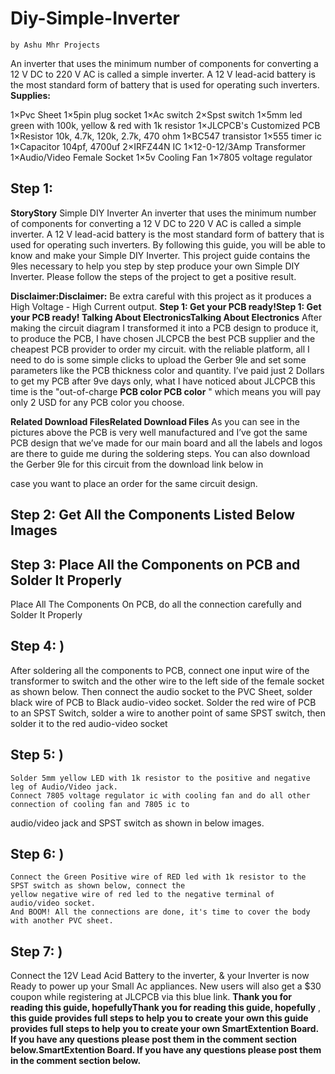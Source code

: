 # Diy-Simple-Inverter


```
by Ashu Mhr Projects
```
An inverter that uses the minimum number of components for converting a 12 V DC to 220 V AC is called a simple inverter. A
12 V lead-acid battery is the most standard form of battery that is used for operating such inverters.
**Supplies:**

1×Pvc Sheet
1×5pin plug socket
1×Ac switch
2×Spst switch
1×5mm led green with 100k, yellow & red with 1k resistor
1×JLCPCB's Customized PCB
1×Resistor 10k, 4.7k, 120k, 2.7k, 470 ohm
1×BC547 transistor
1×555 timer ic
1×Capacitor 104pf, 4700uf
2×IRFZ44N IC
1×12-0-12/3Amp Transformer
1×Audio/Video Female Socket
1×5v Cooling Fan
1×7805 voltage regulator


## Step 1:

**StoryStory**
Simple DIY Inverter
An inverter that uses the minimum number of components for converting a 12 V DC to 220 V AC is called a simple
inverter. A 12 V lead-acid battery is the most standard form of battery that is used for operating such inverters.
By following this guide, you will be able to know and make your Simple DIY Inverter. This project guide
contains the 9les necessary to help you step by step produce your own Simple DIY Inverter. Please follow
the steps of the project to get a positive result.

**Disclaimer:Disclaimer:** Be extra careful with this project as it produces a High Voltage - High Current output.
**Step 1: Get your PCB ready!Step 1: Get your PCB ready!
Talking About ElectronicsTalking About Electronics**
After making the circuit diagram I transformed it into a PCB design to produce it, to produce the PCB, I
have chosen JLCPCB the best PCB supplier and the cheapest PCB provider to order my circuit. with the
reliable platform, all I need to do is some simple clicks to upload the Gerber 9le and set some parameters
like the PCB thickness color and quantity. I’ve paid just 2 Dollars to get my PCB after 9ve days only, what I
have noticed about JLCPCB this time is the "out-of-charge **PCB color PCB color** " which means you will pay only 2
USD for any PCB color you choose.

**Related Download FilesRelated Download Files**
As you can see in the pictures above the PCB is very well manufactured and I’ve got the same PCB design
that we’ve made for our main board and all the labels and logos are there to guide me during the
soldering steps. You can also download the Gerber 9le for this circuit from the download link below in


case you want to place an order for the same circuit design.



## Step 2: Get All the Components Listed Below Images









## Step 3: Place All the Components on PCB and Solder It Properly

Place All The Components On PCB, do all the connection carefully and Solder It Properly





## Step 4: )

After soldering all the components to PCB, connect one input wire of the transformer to switch and the other wire to the left
side of the female socket as shown below.
Then connect the audio socket to the PVC Sheet, solder black wire of PCB to Black audio-video socket.
Solder the red wire of PCB to an SPST Switch, solder a wire to another point of same SPST switch, then solder it
to the red audio-video socket






## Step 5: )

```
Solder 5mm yellow LED with 1k resistor to the positive and negative leg of Audio/Video jack.
Connect 7805 voltage regulator ic with cooling fan and do all other connection of cooling fan and 7805 ic to
```

audio/video jack and SPST switch as shown in below images.






## Step 6: )

```
Connect the Green Positive wire of RED led with 1k resistor to the SPST switch as shown below, connect the
yellow negative wire of red led to the negative terminal of audio/video socket.
And BOOM! All the connections are done, it's time to cover the body with another PVC sheet.
```



## Step 7: )

Connect the 12V Lead Acid Battery to the inverter, & your Inverter is now Ready to power up your Small Ac appliances.
New users will also get a $30 coupon while registering at JLCPCB via this blue link.
**Thank you for reading this guide, hopefullyThank you for reading this guide, hopefully** , **this guide provides full steps to help you to create your own this guide provides full steps to help you to create your own
SmartExtention Board. If you have any questions please post them in the comment section below.SmartExtention Board. If you have any questions please post them in the comment section below.**

